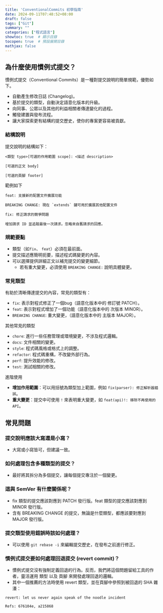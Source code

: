 ```yaml
---
title: 'ConventionalCommits 初學指南'
date: 2024-09-11T07:48:52+08:00
draft: false
tags: ["Git"]
summary: ""
categories: ["程式語言"]
showtoc: true  # 顯示目錄
tocopen: true  # 預設展開目錄
mathjax: false
---
```


## 為什麼使用慣例式提交？

慣例式提交（Conventional Commits）是一種對提交說明的簡單規範，優勢如下。

- 自動產生修改日誌 (Changelog)。
- 基於提交的類型，自動決定語意化版本的升級。
- 向同事、公眾以及其他的利益相關者傳達變化的過程。
- 觸發建置與發布流程。
- 讓大家探索更有結構的提交歷史，使你的專案更容易被貢獻。


### 結構說明

提交說明的結構如下：
```plaintext
<類型 type>[可選的作用範圍 scope]: <描述 description>

[可選的正文 body]

[可選的頁腳 footer]

```

範例如下

```plaintext
feat: 支援新的配置文件擴展功能

BREAKING CHANGE: 現在 `extends` 鍵可用於擴展其他配置文件
```

```plaintext
fix: 修正請求的競爭問題

增加請求 ID 並追蹤最後一次請求。忽略來自舊請求的回應。
```

### 規範要點

- 類型（如`fix`、 `feat`）必須在最前面。
- 提交描述應簡明扼要，描述程式碼變更的內容。
- 可以選擇提供詳細正文以補充提交的變更細節。
    - 若有重大變更，必須使用 `BREAKING CHANGE:` 說明具體變更。

### 常見類型

有助於清晰傳達提交的內容，常見的類型有：
- `fix`: 表示對程式修正了一個bug（語意化版本中的 修訂號 PATCH）。
- `feat`: 表示對程式增加了一個功能（語意化版本中的 次版本 MINOR）。
- `BREAKING CHANGE`: 重大變更，（語意化版本中的 主版本 MAJOR）。

其他常見的類型
- `chore`: 進行一些任務管理或環境變更，不涉及程式邏輯。
- `docs`: 文件相關的變更。
- `style`: 程式碼風格或格式上的調整。
- `refactor`: 程式碼重構，不改變外部行為。
- `perf`: 提升效能的修改。
- `test`: 測試相關的修改。

進階使用
- **增加作用範圍**：可以用括號為類型加上範圍，例如 `fix(parser): 修正解析器錯誤`。
- **重大變更**：提交中可使用 `!` 來表明重大變更，如 `feat(api)!: 移除不再使用的 API`。


## 常見問題

### 提交說明應該大寫還是小寫？
- 大寫或小寫皆可，但建議一致。

### 如何處理包含多種類型的提交？
- 最好將其拆分為多個提交，讓每個提交專注於一個變更。

### 這與 SemVer 有什麼關係呢？
- fix 類型的提交應該對應到 PATCH 發行版。feat 類型的提交應該對應到 MINOR 發行版。
- 含有 BREAKING CHANGE 的提交，無論是什麼類型，都應該要對應到 MAJOR 發行版。

### 提交類型使用錯誤時該如何處理？
- 可以使用 `git rebase -i` 來編輯提交歷史，在發布之前進行修正。

### 慣例式提交要如何處理回退提交 (revert commit)？
- 慣例式提交沒有強制定義回退的行為。反而，我們將這個問題留給工具的作者，靈活運用 類型 以及 頁腳 來開發處理回退的邏輯。
- 其中一個推薦的方法時使用 revert 類型，並在頁腳中參照到被回退的 SHA 雜湊：
```plaintext
revert: let us never again speak of the noodle incident

Refs: 676104e, a215868
```
